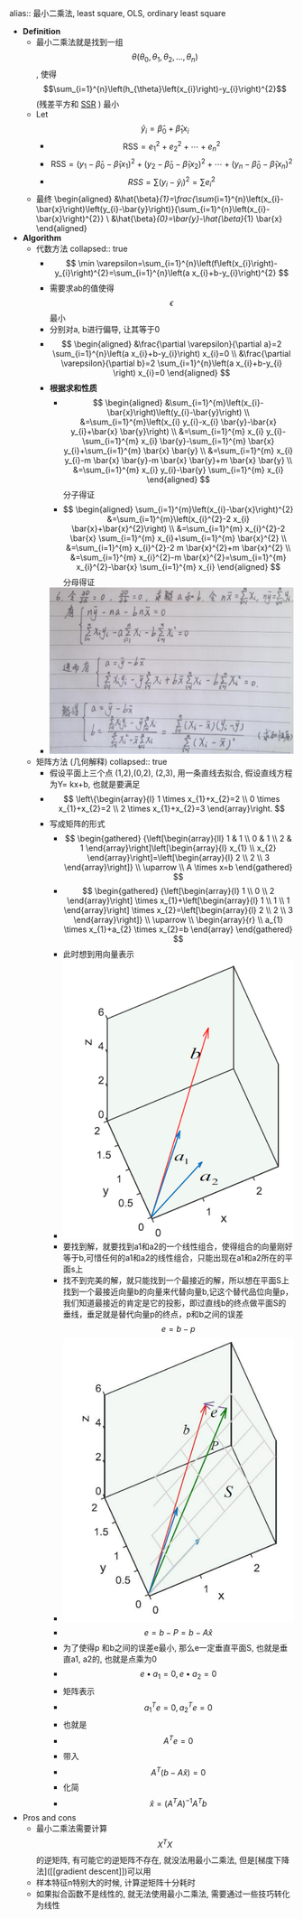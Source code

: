 alias:: 最小二乘法, least square, OLS, ordinary least square

- **Definition**
	- 最小二乘法就是找到一组$$\theta\left(\theta_{0}, \theta_{1}, \theta_{2}, \ldots, \theta_{n}\right)$$, 使得$$\sum_{i=1}^{n}\left(h_{\theta}\left(x_{i}\right)-y_{i}\right)^{2}$$ (残差平方和 [SSR]([[RSS]]) ) 最小
	- Let  $$\hat{y}_{i}=\hat{\beta}_{0}+\hat{\beta}_{1} x_{i}$$
		- $$\mathrm{RSS}=e_{1}^{2}+e_{2}^{2}+\cdots+e_{n}^{2}$$
		- $$\mathrm{RSS}=\left(y_{1}-\hat{\beta}_{0}-\hat{\beta}_{1} x_{1}\right)^{2}+\left(y_{2}-\hat{\beta}_{0}-\hat{\beta}_{1} x_{2}\right)^{2}+\cdots+\left(y_{n}-\hat{\beta}_{0}-\hat{\beta}_{1} x_{n}\right)^{2}$$
		- $$
		  R S S=\sum\left(y_{i}-\hat{y}_{i}\right)^{2}=\sum e_{i}^{2}
		  $$
	- 最终 
	  \begin{aligned}
	  &\hat{\beta}_{1}=\frac{\sum_{i=1}^{n}\left(x_{i}-\bar{x}\right)\left(y_{i}-\bar{y}\right)}{\sum_{i=1}^{n}\left(x_{i}-\bar{x}\right)^{2}} \\
	  &\hat{\beta}_{0}=\bar{y}-\hat{\beta}_{1} \bar{x}
	  \end{aligned}
- **Algorithm**
	- 代数方法
	  collapsed:: true
		- $$
		  \min \varepsilon=\sum_{i=1}^{n}\left(f\left(x_{i}\right)-y_{i}\right)^{2}=\sum_{i=1}^{n}\left(a x_{i}+b-y_{i}\right)^{2}
		  $$
		- 需要求ab的值使得 $$\epsilon$$ 最小
		- 分别对a, b进行偏导, 让其等于0
		- $$
		  \begin{aligned}
		  &\frac{\partial \varepsilon}{\partial a}=2 \sum_{i=1}^{n}\left(a x_{i}+b-y_{i}\right) x_{i}=0 \\
		  &\frac{\partial \varepsilon}{\partial b}=2 \sum_{i=1}^{n}\left(a x_{i}+b-y_{i} \right) x_{i}=0
		  \end{aligned}
		  $$
		- **根据求和性质**
			- $$
			  \begin{aligned}
			  &\sum_{i=1}^{m}\left(x_{i}-\bar{x}\right)\left(y_{i}-\bar{y}\right) \\
			  &=\sum_{i=1}^{m}\left(x_{i} y_{i}-x_{i} \bar{y}-\bar{x} y_{i}+\bar{x} \bar{y}\right) \\
			  &=\sum_{i=1}^{m} x_{i} y_{i}-\sum_{i=1}^{m} x_{i} \bar{y}-\sum_{i=1}^{m} \bar{x} y_{i}+\sum_{i=1}^{m} \bar{x} \bar{y} \\
			  &=\sum_{i=1}^{m} x_{i} y_{i}-m \bar{x} \bar{y}-m \bar{x} \bar{y}+m \bar{x} \bar{y} \\
			  &=\sum_{i=1}^{m} x_{i} y_{i}-\bar{y} \sum_{i=1}^{m} x_{i}
			  \end{aligned}
			  $$ 分子得证
			- $$
			  \begin{aligned}
			  \sum_{i=1}^{m}\left(x_{i}-\bar{x}\right)^{2} &=\sum_{i=1}^{m}\left(x_{i}^{2}-2 x_{i} \bar{x}+\bar{x}^{2}\right) \\
			  &=\sum_{i=1}^{m} x_{i}^{2}-2 \bar{x} \sum_{i=1}^{m} x_{i}+\sum_{i=1}^{m} \bar{x}^{2} \\
			  &=\sum_{i=1}^{m} x_{i}^{2}-2 m \bar{x}^{2}+m \bar{x}^{2} \\
			  &=\sum_{i=1}^{m} x_{i}^{2}-m \bar{x}^{2}=\sum_{i=1}^{m} x_{i}^{2}-\bar{x} \sum_{i=1}^{m} x_{i}
			  \end{aligned}
			  $$ 分母得证
		- ![image.png](../assets/image_1646369619384_0.png)
	- 矩阵方法 (几何解释)
	  collapsed:: true
		- 假设平面上三个点 (1,2),(0,2), (2,3), 用一条直线去拟合, 假设直线方程为Y= kx+b, 也就是要满足
		- $$
		  \left\{\begin{array}{l}
		  1 \times x_{1}+x_{2}=2 \\
		  0 \times x_{1}+x_{2}=2 \\
		  2 \times x_{1}+x_{2}=3
		  \end{array}\right.
		  $$
		- 写成矩阵的形式
			- $$
			  \begin{gathered}
			  {\left[\begin{array}{ll}
			  1 & 1 \\
			  0 & 1 \\
			  2 & 1
			  \end{array}\right]\left[\begin{array}{l}
			  x_{1} \\
			  x_{2}
			  \end{array}\right]=\left[\begin{array}{l}
			  2 \\
			  2 \\
			  3
			  \end{array}\right]} \\
			  \uparrow \\
			  A \times x=b
			  \end{gathered}
			  $$
			- $$
			  \begin{gathered}
			  {\left[\begin{array}{l}
			  1 \\
			  0 \\
			  2
			  \end{array}\right] \times x_{1}+\left[\begin{array}{l}
			  1 \\
			  1 \\
			  1
			  \end{array}\right] \times x_{2}=\left[\begin{array}{l}
			  2 \\
			  2 \\
			  3
			  \end{array}\right]} \\
			  \uparrow \\
			  \begin{array}{r}
			  \\
			  a_{1} \times x_{1}+a_{2} \times x_{2}=b
			  \end{array}
			  \end{gathered}
			  $$
			- 此时想到用向量表示
			- ![image.png](../assets/image_1646369629319_0.png)
			- 要找到解，就要找到a1和a2的一个线性组合，使得组合的向量刚好等于b,可惜任何的a1和a2的线性组合，只能出现在a1和a2所在的平面s上
			- 找不到完美的解，就只能找到一个最接近的解，所以想在平面S上找到一个最接近向量b的向量来代替向量b,记这个替代品位向量p，我们知道最接近的肯定是它的投影，即过直线b的终点做平面S的垂线，垂足就是替代向量p的终点，p和b之间的误差$$e=b-p$$
			- ![image.png](../assets/image_1646369588388_0.png)
			- $$
			  e=b-P=b-A \hat{x}
			  $$
			- 为了使得p 和b之间的误差e最小, 那么e一定垂直平面S, 也就是垂直a1, a2的, 也就是点乘为0
			- $$
			  e \bullet a_{1}=0, e \bullet a_{2}=0
			  $$
			- 矩阵表示
			- $$
			  a_{1}^{T} e=0, a_{2}^{T} e=0
			  $$
			- 也就是
			- $$A^T e = 0$$
			- 带入
			- $$
			  A^{T}(b-A \hat{x})=0
			  $$
			- 化简
			- $$
			  \hat{x}=\left(A^{T} A\right)^{-1} A^{T} b
			  $$
- Pros and cons
	- 最小二乘法需要计算 $$X^TX$$的逆矩阵, 有可能它的逆矩阵不存在, 就没法用最小二乘法, 但是[梯度下降法]([[gradient descent]])可以用
	- 样本特征n特别大的时候, 计算逆矩阵十分耗时
	- 如果拟合函数不是线性的, 就无法使用最小二乘法, 需要通过一些技巧转化为线性